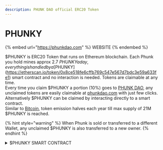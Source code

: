 ```yaml
---
description: PHUNK DAO official ERC20 Token
---
```


# PHUNKY

{% embed url="https://phunkdao.com" %}
WEBSITE
{% endembed %}

$PHUNKY is ERC20 Token that runs on Ethereum blockchain. Each Phunk you hold mines approx 2.7 $PHUNKY a day, everything is handled by a [$PHUNKY](https://etherscan.io/token/0x8ce518fe6cffb769c547e567d7bdc3e59a633fe1) smart contract and no interaction is needed. Tokens are claimable at any time. \
Every time you claim $PHUNKY a portion (10%) goes to [PHUNK DAO](./), any unclaimed tokens are easily claimable at [phunkdao.com](https://phunkdao.com) with just few clicks. Alternatively $PHUNKY can be claimed by interacting directly to a smart contract.\
Similar to [Bitcoin](https://bitcoin.org), token emission halves each year till max supply of 21M $PHUNKY is reached.&#x20;

{% hint style="warning" %}
When Phunk is sold or transferred to a different Wallet, any unclaimed $PHUNKY is also transferred to a new owner.&#x20;
{% endhint %}

<details>

<summary>$PHUNKY SMART CONTRACT</summary>

[https://etherscan.io/address/0x8ce518fe6cffb769c547e567d7bdc3e59a633fe1#code](https://etherscan.io/address/0x8ce518fe6cffb769c547e567d7bdc3e59a633fe1#code)

</details>
